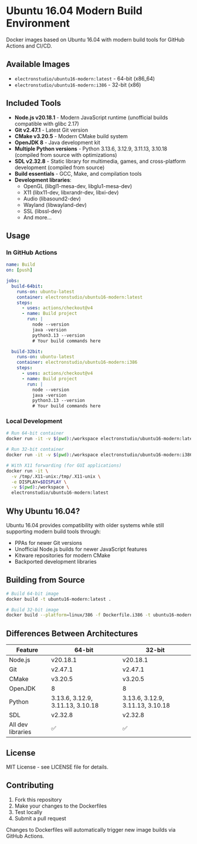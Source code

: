 # Ubuntu 16.04 Modern Build Environment

Docker images based on Ubuntu 16.04 with modern build tools for GitHub Actions and CI/CD.

## Available Images

- `electronstudio/ubuntu16-modern:latest` - 64-bit (x86_64)
- `electronstudio/ubuntu16-modern:i386` - 32-bit (x86)

## Included Tools

- **Node.js v20.18.1** - Modern JavaScript runtime (unofficial builds compatible with glibc 2.17)
- **Git v2.47.1** - Latest Git version
- **CMake v3.20.5** - Modern CMake build system
- **OpenJDK 8** - Java development kit
- **Multiple Python versions** - Python 3.13.6, 3.12.9, 3.11.13, 3.10.18 (compiled from source with optimizations)
- **SDL v2.32.8** - Static library for multimedia, games, and cross-platform development (compiled from source)
- **Build essentials** - GCC, Make, and compilation tools
- **Development libraries**:
  - OpenGL (libgl1-mesa-dev, libglu1-mesa-dev)
  - X11 (libx11-dev, libxrandr-dev, libxi-dev)
  - Audio (libasound2-dev)
  - Wayland (libwayland-dev)
  - SSL (libssl-dev)
  - And more...

## Usage

### In GitHub Actions

```yaml
name: Build
on: [push]

jobs:
  build-64bit:
    runs-on: ubuntu-latest
    container: electronstudio/ubuntu16-modern:latest
    steps:
      - uses: actions/checkout@v4
      - name: Build project
        run: |
          node --version
          java -version
          python3.13 --version
          # Your build commands here

  build-32bit:
    runs-on: ubuntu-latest
    container: electronstudio/ubuntu16-modern:i386
    steps:
      - uses: actions/checkout@v4
      - name: Build project
        run: |
          node --version
          java -version
          python3.13 --version
          # Your build commands here
```

### Local Development

```bash
# Run 64-bit container
docker run -it -v $(pwd):/workspace electronstudio/ubuntu16-modern:latest

# Run 32-bit container
docker run -it -v $(pwd):/workspace electronstudio/ubuntu16-modern:i386

# With X11 forwarding (for GUI applications)
docker run -it \
  -v /tmp/.X11-unix:/tmp/.X11-unix \
  -e DISPLAY=$DISPLAY \
  -v $(pwd):/workspace \
  electronstudio/ubuntu16-modern:latest
```

## Why Ubuntu 16.04?

Ubuntu 16.04 provides compatibility with older systems while still supporting modern build tools through:
- PPAs for newer Git versions
- Unofficial Node.js builds for newer JavaScript features
- Kitware repositories for modern CMake
- Backported development libraries

## Building from Source

```bash
# Build 64-bit image
docker build -t ubuntu16-modern:latest .

# Build 32-bit image
docker build --platform=linux/386 -f Dockerfile.i386 -t ubuntu16-modern:i386 .
```

## Differences Between Architectures

| Feature | 64-bit | 32-bit |
|---------|--------|--------|
| Node.js | v20.18.1 | v20.18.1 |
| Git | v2.47.1 | v2.47.1 |
| CMake | v3.20.5 | v3.20.5 |
| OpenJDK | 8 | 8 |
| Python | 3.13.6, 3.12.9, 3.11.13, 3.10.18 | 3.13.6, 3.12.9, 3.11.13, 3.10.18 |
| SDL | v2.32.8 | v2.32.8 |
| All dev libraries | ✅ | ✅ |

## License

MIT License - see LICENSE file for details.

## Contributing

1. Fork this repository
2. Make your changes to the Dockerfiles
3. Test locally
4. Submit a pull request

Changes to Dockerfiles will automatically trigger new image builds via GitHub Actions.